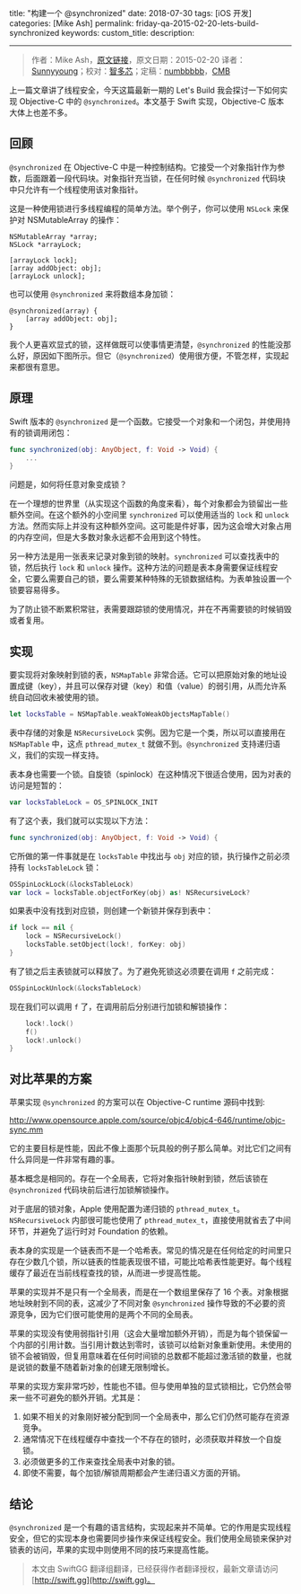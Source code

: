 title: "构建一个 @synchronized"
date: 2018-07-30
tags: [iOS 开发]
categories: [Mike Ash]
permalink: friday-qa-2015-02-20-lets-build-synchronized
keywords: 
custom_title: 
description: 

---
> 作者：Mike Ash，[原文链接](https://www.mikeash.com/pyblog/friday-qa-2015-02-20-lets-build-synchronized.html)，原文日期：2015-02-20
> 译者：[Sunnyyoung](https://www.sunnyyoung.net/)；校对：[智多芯](http://hulizhen.me)；定稿：[numbbbbb](http://numbbbbb.com/)，[CMB](https://github.com/chenmingbiao)
  







<!--此处开始正文-->

上一篇文章讲了线程安全，今天这篇最新一期的 Let's Build 我会探讨一下如何实现 Objective-C 中的 `@synchronized`。本文基于 Swift 实现，Objective-C 版本大体上也差不多。

<!--more-->

## 回顾

`@synchronized` 在 Objective-C 中是一种控制结构。它接受一个对象指针作为参数，后面跟着一段代码块。对象指针充当锁，在任何时候 `@synchronized` 代码块中只允许有一个线程使用该对象指针。

这是一种使用锁进行多线程编程的简单方法。举个例子，你可以使用 `NSLock` 来保护对 NSMutableArray 的操作：

```objc
NSMutableArray *array;
NSLock *arrayLock;

[arrayLock lock];
[array addObject: obj];
[arrayLock unlock];
```

也可以使用 `@synchronized` 来将数组本身加锁：

```objc
@synchronized(array) {
    [array addObject: obj];
}
```

我个人更喜欢显式的锁，这样做既可以使事情更清楚，`@synchronized` 的性能没那么好，原因如下图所示。但它（`@synchronized`）使用很方便，不管怎样，实现起来都很有意思。

## 原理

Swift 版本的 `@synchronized` 是一个函数。它接受一个对象和一个闭包，并使用持有的锁调用闭包：

```swift
func synchronized(obj: AnyObject, f: Void -> Void) {
    ...
}
```

问题是，如何将任意对象变成锁？

在一个理想的世界里（从实现这个函数的角度来看），每个对象都会为锁留出一些额外空间。在这个额外的小空间里 `synchronized` 可以使用适当的 `lock` 和 `unlock` 方法。然而实际上并没有这种额外空间。这可能是件好事，因为这会增大对象占用的内存空间，但是大多数对象永远都不会用到这个特性。

另一种方法是用一张表来记录对象到锁的映射。`synchronized` 可以查找表中的锁，然后执行 `lock` 和 `unlock` 操作。这种方法的问题是表本身需要保证线程安全，它要么需要自己的锁，要么需要某种特殊的无锁数据结构。为表单独设置一个锁要容易得多。

为了防止锁不断累积常驻，表需要跟踪锁的使用情况，并在不再需要锁的时候销毁或者复用。

## 实现

要实现将对象映射到锁的表，`NSMapTable` 非常合适。它可以把原始对象的地址设置成键（key），并且可以保存对键（key）和值（value）的弱引用，从而允许系统自动回收未被使用的锁。

```swift
let locksTable = NSMapTable.weakToWeakObjectsMapTable()
```

表中存储的对象是 `NSRecursiveLock` 实例。因为它是一个类，所以可以直接用在 `NSMapTable` 中，这点 `pthread_mutex_t` 就做不到。`@synchronized` 支持递归语义，我们的实现一样支持。

表本身也需要一个锁。自旋锁（spinlock）在这种情况下很适合使用，因为对表的访问是短暂的：

```swift
var locksTableLock = OS_SPINLOCK_INIT
```

有了这个表，我们就可以实现以下方法：

```swift
func synchronized(obj: AnyObject, f: Void -> Void) {
```

它所做的第一件事就是在 `locksTable` 中找出与 `obj` 对应的锁，执行操作之前必须持有 `locksTableLock` 锁：

```swift
OSSpinLockLock(&locksTableLock)
var lock = locksTable.objectForKey(obj) as! NSRecursiveLock?
```

如果表中没有找到对应锁，则创建一个新锁并保存到表中：

```swift
if lock == nil {
    lock = NSRecursiveLock()
    locksTable.setObject(lock!, forKey: obj)
}
```

有了锁之后主表锁就可以释放了。为了避免死锁这必须要在调用 `f` 之前完成：

```swift
OSSpinLockUnlock(&locksTableLock)
```

现在我们可以调用 `f` 了，在调用前后分别进行加锁和解锁操作：

```swift
    lock!.lock()
    f()
    lock!.unlock()
}
```

## 对比苹果的方案

苹果实现 `@synchronized` 的方案可以在 Objective-C runtime 源码中找到:

http://www.opensource.apple.com/source/objc4/objc4-646/runtime/objc-sync.mm

它的主要目标是性能，因此不像上面那个玩具般的例子那么简单。对比它们之间有什么异同是一件非常有趣的事。

基本概念是相同的。存在一个全局表，它将对象指针映射到锁，然后该锁在 `@synchronized` 代码块前后进行加锁解锁操作。

对于底层的锁对象，Apple 使用配置为递归锁的 `pthread_mutex_t`。`NSRecursiveLock` 内部很可能也使用了 `pthread_mutex_t`，直接使用就省去了中间环节，并避免了运行时对 Foundation 的依赖。

表本身的实现是一个链表而不是一个哈希表。常见的情况是在任何给定的时间里只存在少数几个锁，所以链表的性能表现很不错，可能比哈希表性能更好。每个线程缓存了最近在当前线程查找的锁，从而进一步提高性能。

苹果的实现并不是只有一个全局表，而是在一个数组里保存了 16 个表。对象根据地址映射到不同的表，这减少了不同对象 `@synchronized` 操作导致的不必要的资源竞争，因为它们很可能使用的是两个不同的全局表。

苹果的实现没有使用弱指针引用（这会大量增加额外开销），而是为每个锁保留一个内部的引用计数。当引用计数达到零时，该锁可以给新对象重新使用。未使用的锁不会被销毁，但复用意味着在任何时间锁的总数都不能超过激活锁的数量，也就是说锁的数量不随着新对象的创建无限制增长。

苹果的实现方案非常巧妙，性能也不错。但与使用单独的显式锁相比，它仍然会带来一些不可避免的额外开销。尤其是：

1. 如果不相关的对象刚好被分配到同一个全局表中，那么它们仍然可能存在资源竞争。
2. 通常情况下在线程缓存中查找一个不存在的锁时，必须获取并释放一个自旋锁。
3. 必须做更多的工作来查找全局表中对象的锁。
4. 即使不需要，每个加锁/解锁周期都会产生递归语义方面的开销。

## 结论

`@synchronized` 是一个有趣的语言结构，实现起来并不简单。它的作用是实现线程安全，但它的实现本身也需要同步操作来保证线程安全。我们使用全局锁来保护对锁表的访问，苹果的实现中则使用不同的技巧来提高性能。

> 本文由 SwiftGG 翻译组翻译，已经获得作者翻译授权，最新文章请访问 [http://swift.gg](http://swift.gg)。